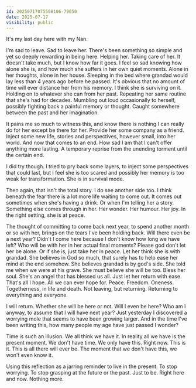 ```yaml
---
id: 20250717075508106-79050
date: 2025-07-17
visibility: public
---
```


It's my last day here with my Nan.

I'm sad to leave. Sad to leave her. There's been something so simple and yet so deeply rewarding in being here. Helping her. Taking care of her. It doesn't take much, but I know how far it goes. I feel so sad knowing how alone she is, and how much she suffers in her own quiet moments. Alone in her thoughts, alone in her house. Sleeping in the bed where grandad would lay less than 4 years ago before he passed. It's obvious that no amount of time will ever distance her from his memory. I think she is surviving on it. Holding on to whatever she can from her past. Repeating her same routine that she's had for decades. Mumbling out loud occasionally to herself, possibly fighting back a painful memory or thought. Caught somewhere between the past and her imagination.

It pains me so much to witness this, and know there is nothing I can really do for her except be there for her. Provide her some company as a friend. Inject some new life, stories and perspectives, however small, into her world. And now that comes to an end. How sad I am that I can't offer anything more lasting. A temporary reprise from the unending torment until the certain end.

I did try though. I tried to pry back some layers, to inject some perspectives that could last, but I feel she is too scared and possibly her memory is too weak for transformation. She is in survival mode.

Then again, that isn't the total story. I do see another side too. I think beneath the fear there is a lot more life waiting to come out. It comes out sometimes when she's having a drink. Or when I'm telling her a story. Something else comes through in her. Her wonder. Her humour. Her joy. In the right setting, she is at peace.

The thought of committing to come back next year, to spend another month or so with her, brings on the tears I've been holding back. Will there even be a next year? Didn't I come here because I don't know how long we have left? Who will be with her in her actual final moments? Please god don't let her be alone. Or if she is, just take her in peace. Let her think she is with grandad. She believes in God so much, that surely has to help ease her mind at the end somehow. She believes grandad is by god's side. She told me when we were at his grave. She must believe she will be too. Bless her soul. She's an angel that has blessed us all. Just let her return with ease. That's all I hope. All we can ever hope for. Peace. Freedom. Oneness. Togetherness, in life and death. Not leaving, but returning. Returning to everything and everyone.

I will return. Whether she will be here or not. Will I even be here? Who am I anyway, to assume that I will have next year? Just yesterday I discovered a worrying mole that seems to have been growing larger. And in the time I've been writing this, how many people my age have just passed I wonder?

Time is such an illusion. We all think we have it. In reality all we have is the present moment. We don't have time. We only have this. Right now. This is it. This is all there will ever be. The moment that we don't have this, we won't even know it.

Using this reflection as a jarring reminder to live in the present. To stop worrying. To stop grasping at the future or the past. Just to be. Right here and now. Nothing more.
